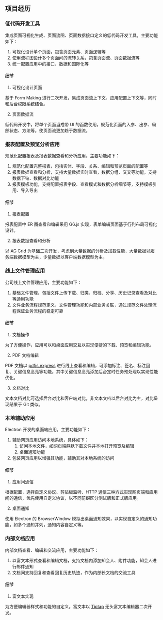 ## 项目经历

### 低代码开发工具

集成页面可视化生成、页面流图、页面数据接口定义的低代码开发工具，主要功能如下：

1. 可视化设计单个页面，包含页面元素、页面逻辑等
2. 使用流程图设计多个页面间的流转关系，包含页面流、页面数据流等
3. 统一配置应用中的接口、数据和国际化等

#### 细节

1. 可视化设计页面

基于 Form Making 进行二次开发，集成页面流上下文、应用配置上下文等，同时和后台权限系统结合。

2. 页面数据流

低代码开发中，将单个页面当成带 UI 的函数使用，规范化页面的入参、出参、局部状态、方法等，使页面流更加趋于数据流。

### 报表配置及预览分析应用

规范化配置报表及报表数据查看和分析应用，主要功能如下：

1. 规范化配置完整报表，包括实体、字段、关系、编辑和预览页面的配置等
2. 报表数据查看和分析，支持大量数据实时查看，数据分组、交叉等功能，支持数据下钻、数据对比功能
3. 报表模板功能，支持配置报表字段、查看模式和数据分析细节等，支持模板引用、导入导出

#### 细节

1. 报表配置

报表配置中 ER 图查看和编辑采用 G6.js 实现，表单编辑页面基于行列布局可视化设计。

2. 报表数据查看和分析

以 AG Grid 为基础二次开发，考虑到大量数据的分析及加载性能，大量数据以服务端数据模型为主，少量数据以客户端数据模型为主。

### 线上文件管理应用

公司线上文件管理应用，主要功能如下：

1. 基础文件管理，包括文件上传下载、归类、归档、分享、历史记录查看及对比等通用功能
2. 文件业务流程规范定义，文件管理功能和内部业务关联，通过规范文件处理流程保证业务流程的稳定可靠

#### 细节

1. 文档操作

为了方便操作，应用可以和桌面应用交互以实现便捷的下载、预览和编辑功能。

2. PDF 文档编辑

PDF 文档以 [pdfjs.express](https://pdfjs.express/) 进行线上查看和编辑，可添加标注、签名、标注回复、关键信息高亮等功能，其中关键信息高亮添加后台定时任务预处理以实现性能优化。

3. 文档对比

文本文档对比可选择后台对比和客户端对比，非文本文档以后台对比为主，对比呈现结果于 Git 类似。

### 本地辅助应用

Electron 开发的桌面端应用，主要功能如下：

1. 辅助网页应用访问本地系统，具体如下：
   1. 访问本地文件，如网页端静默下载文件并本地打开预览及编辑
   2. 桌面通知功能
2. 包装网页应用以增强其功能，辅助其对本地系统的访问

#### 细节

1. 应用间通信

根据配置，选择自定义协议、剪贴板监听、HTTP 通信三种方式实现网页端和应用间的通信，优先使用自定义协议，以不同前缀区分测试版和正式版应用。

2. 桌面通知

使用 Electron 的 BrowserWindow 模拟出桌面通知效果，以实现自定义的通知功能，如多个通知并列，通知内容自定义等。

### 内部文档应用

内部文档查看、编辑和交流应用，主要功能如下：

1. 以富文本形式查看和编辑文档，支持文档内添加知会人、附件功能，知会人进行邮件通知
2. 文档间支持回复和查看回复历史轨迹，作为内部长文档的交流工具

#### 细节

1. 富文本实现

为方便编辑器样式和功能的自定义，富文本以 [Tiptap](https://tiptap.dev/product/editor) 无头富文本编辑器二次开发。
